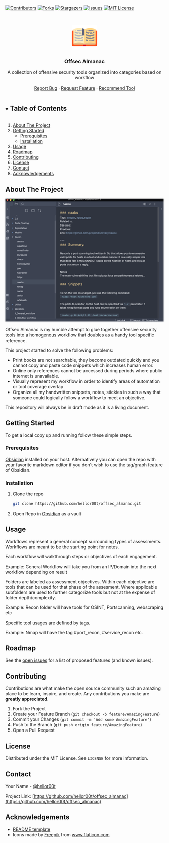 [![Contributors][contributors-shield]][contributors-url]
[![Forks][forks-shield]][forks-url]
[![Stargazers][stars-shield]][stars-url]
[![Issues][issues-shield]][issues-url]
[![MIT License][license-shield]][license-url]


<!-- PROJECT LOGO -->
<br />
<p align="center">
  <a href="https://github.com/hellor00t/offsec_almanac">
    <img src="_images/open-book.png" alt="Logo" width="80" height="80">
  </a>


  <h3 align="center">Offsec Almanac</h3>

  <p align="center">
     A collection of offensive security tools organized into categories based on workflow 
    <br />
    <br />
    <a href="https://github.com/hellor00t/offsec_almanac/issues">Report Bug</a>
    ·
    <a href="https://github.com/hellor00t/offsec_almanac/issues">Request Feature</a>
        ·
    <a href="https://github.com/hellor00t/offsec_almanac/issues">Recommend Tool</a>
  </p>
</p>



<!-- TABLE OF CONTENTS -->
<details open="open">
  <summary><h2 style="display: inline-block">Table of Contents</h2></summary>
  <ol>
    <li>
      <a href="#about-the-project">About The Project</a>
    </li>
    <li>
      <a href="#getting-started">Getting Started</a>
      <ul>
        <li><a href="#prerequisites">Prerequisites</a></li>
        <li><a href="#installation">Installation</a></li>
      </ul>
    </li>
    <li><a href="#usage">Usage</a></li>
    <li><a href="#roadmap">Roadmap</a></li>
    <li><a href="#contributing">Contributing</a></li>
    <li><a href="#license">License</a></li>
    <li><a href="#contact">Contact</a></li>
    <li><a href="#acknowledgements">Acknowledgements</a></li>
  </ol>
</details>



<!-- ABOUT THE PROJECT -->
## About The Project


![](_images/almanac_1.png)

Offsec Almanac is my humble attempt to glue together offensive security tools into a homogenous workflow that doubles as a handy tool specific reference.

This project started to solve the following problems:

* Print books are not searchable, they become outdated quickly and you cannot copy and paste code snippets which increases human error.
* Online only references cannot be accessed during periods where public internet is unavailable.
* Visually represent my workflow in order to identify areas of automation or tool coverage overlap
* Organize all my handwritten snippets, notes, stickies in such a way that someone could logically follow a workflow to meet an objective.

This repository will always be in draft mode as it is a living document.
<!-- GETTING STARTED -->
## Getting Started

To get a local copy up and running follow these simple steps.

### Prerequisites

[Obsidian](obsidian.md/) installed on your host. Alternatively you can open the repo with your favorite markdown editor if you don't wish to use the tag/graph feature of Obsidian.

### Installation

1. Clone the repo
   ```sh
   git clone https://github.com/hellor00t/offsec_almanac.git
   ```
2. Open Repo in [Obsidian](obsidian.md/) as a vault



<!-- USAGE EXAMPLES -->
## Usage

Workflows represent a general concept surrounding types of assessments. Workflows are meant to be the starting point for notes.

Each workflow will walkthrough steps or objectives of each engagement.

Example: General Workflow will take you from an IP/Domain into the next workflow depending on result

Folders are labeled as assessment objectives.  Within each objective are tools that can be used for that phase of the assesment. Where applicable subfolders are used to further categorize tools but not at the expense of folder depth/complexity.

Example: Recon folder will have tools for OSINT, Portscanning, webscraping etc

Specific tool usages are defined by tags.

Example: Nmap will have the tag #port_recon, #service_recon etc.

<!-- ROADMAP -->
## Roadmap

See the [open issues](https://github.com/hellor00t/offsec_almanac/issues) for a list of proposed features (and known issues).



<!-- CONTRIBUTING -->
## Contributing

Contributions are what make the open source community such an amazing place to be learn, inspire, and create. Any contributions you make are **greatly appreciated**.

1. Fork the Project
2. Create your Feature Branch (`git checkout -b feature/AmazingFeature`)
3. Commit your Changes (`git commit -m 'Add some AmazingFeature'`)
4. Push to the Branch (`git push origin feature/AmazingFeature`)
5. Open a Pull Request



<!-- LICENSE -->
## License

Distributed under the MIT License. See `LICENSE` for more information.



<!-- CONTACT -->
## Contact

Your Name - [@hellor00t](https://twitter.com/hellor00t)

Project Link: [https://github.com/hellor00t/offsec_almanac](https://github.com/hellor00t/offsec_almanac)



<!-- ACKNOWLEDGEMENTS -->
## Acknowledgements

* [README template](https://github.com/othneildrew/Best-README-Template)
* <div>Icons made by <a href="https://www.freepik.com" title="Freepik">Freepik</a> from <a href="https://www.flaticon.com/" title="Flaticon">www.flaticon.com</a></div>

<!-- MARKDOWN LINKS & IMAGES -->
<!-- https://www.markdownguide.org/basic-syntax/#reference-style-links -->
[contributors-shield]: https://img.shields.io/github/contributors/hellor00t/offsec_almanac.svg?style=for-the-badge
[contributors-url]: https://github.com/hellor00t/offsec_almanac/graphs/contributors
[forks-shield]: https://img.shields.io/github/forks/hellor00t/offsec_almanac.svg?style=for-the-badge
[forks-url]: https://github.com/hellor00t/offsec_almanac/network/members
[stars-shield]: https://img.shields.io/github/stars/hellor00t/offsec_almanac.svg?style=for-the-badge
[stars-url]: https://github.com/hellor00t/offsec_almanac/stargazers
[issues-shield]: https://img.shields.io/github/issues/hellor00t/offsec_almanac.svg?style=for-the-badge
[issues-url]: https://github.com/hellor00t/repo/issues
[license-shield]: https://img.shields.io/github/license/hellor00t/offsec_almanac.svg?style=for-the-badge
[license-url]: https://github.com/hellor00t/offsec_almanac/blob/master/LICENSE.txt